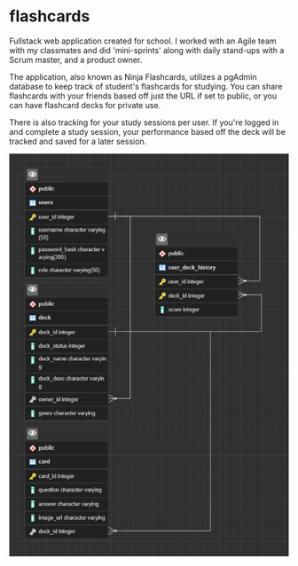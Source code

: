 # flashcards
Fullstack web application created for school. I worked with an Agile team
with my classmates and did 'mini-sprints' along with daily stand-ups with a Scrum master,
and a product owner.

The application, also known as Ninja Flashcards, utilizes a pgAdmin database to keep track
of student's flashcards for studying. You can share flashcards with your friends based off just
the URL if set to public, or you can have flashcard decks for private use.

There is also tracking for your study sessions per user. If you're logged in and complete a study session,
your performance based off the deck will be tracked and saved for a later session.

![ERD Schema](schema.png)
